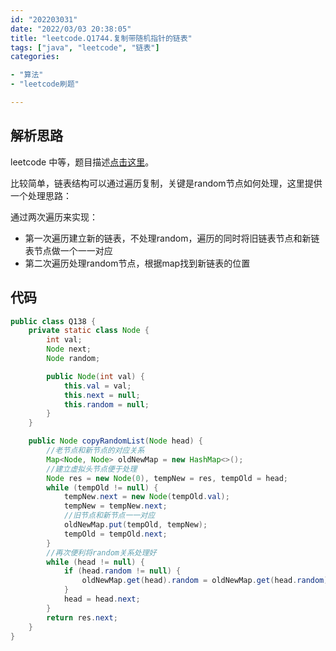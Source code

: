 ```yaml
---
id: "202203031"
date: "2022/03/03 20:38:05"
title: "leetcode.Q1744.复制带随机指针的链表"
tags: ["java", "leetcode", "链表"]
categories:

- "算法"
- "leetcode刷题"

---
```


## 解析思路

leetcode 中等，题目描述[点击这里](https://leetcode-cn.com/problems/copy-list-with-random-pointer/)。

比较简单，链表结构可以通过遍历复制，关键是random节点如何处理，这里提供一个处理思路：

<!-- more -->

通过两次遍历来实现：

- 第一次遍历建立新的链表，不处理random，遍历的同时将旧链表节点和新链表节点做一个一一对应
- 第二次遍历处理random节点，根据map找到新链表的位置

## 代码

```java
public class Q138 {
    private static class Node {
        int val;
        Node next;
        Node random;

        public Node(int val) {
            this.val = val;
            this.next = null;
            this.random = null;
        }
    }

    public Node copyRandomList(Node head) {
        //老节点和新节点的对应关系
        Map<Node, Node> oldNewMap = new HashMap<>();
        //建立虚拟头节点便于处理
        Node res = new Node(0), tempNew = res, tempOld = head;
        while (tempOld != null) {
            tempNew.next = new Node(tempOld.val);
            tempNew = tempNew.next;
            //旧节点和新节点一一对应
            oldNewMap.put(tempOld, tempNew);
            tempOld = tempOld.next;
        }
        //再次便利将random关系处理好
        while (head != null) {
            if (head.random != null) {
                oldNewMap.get(head).random = oldNewMap.get(head.random);
            }
            head = head.next;
        }
        return res.next;
    }
}
```